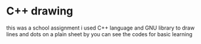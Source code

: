 # C++ drawing
this was a school assignment i used C++ language and GNU library to draw lines and dots on a plain sheet by you can see the codes for basic learning 
